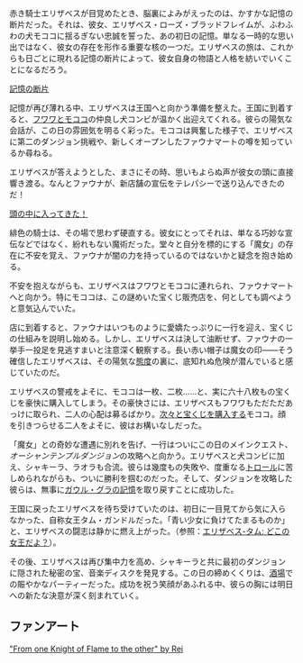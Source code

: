 <!-- title: エリザベス・ローズ・ブラッドフレイム -->
<!-- status: 生存 -->

赤き騎士エリザベスが目覚めたとき、脳裏によみがえったのは、かすかな記憶の断片だった。それは、彼女、エリザベス・ローズ・ブラッドフレイムが、ふわふわの犬モココに揺るぎない忠誠を誓った、あの初日の記憶。単なる一時的な思い出ではなく、彼女の存在を形作る重要な核の一つだ。エリザベスの旅は、これからも日ごとに現れる記憶の断片によって、彼女自身の物語と人格を紡いでいくことになるだろう。

[記憶の断片](#embed:https://www.youtube.com/live/M3cuDNZrIKM?t=90)

記憶が再び薄れる中、エリザベスは王国へと向かう準備を整えた。王国に到着すると、[フワワとモココ](https://www.youtube.com/live/M3cuDNZrIKM?feature=shared&t=933)の仲良し犬コンビが温かく出迎えてくれる。彼らの陽気な会話が、この日の雰囲気を明るく彩った。モココは興奮した様子で、エリザベスに第二のダンジョン挑戦や、新しくオープンしたファウナマートの噂を知っているか尋ねる。

エリザベスが答えようとした、まさにその時、思いもよらぬ声が彼女の頭に直接響き渡る。なんとファウナが、新店舗の宣伝をテレパシーで送り込んできたのだ！

[頭の中に入ってきた！](#embed:https://www.youtube.com/live/M3cuDNZrIKM?t=1078)

緋色の騎士は、その場で思わず硬直する。彼女にとってそれは、単なる巧妙な宣伝などではなく、紛れもない魔術だった。堂々と自分を標的にする「魔女」の存在に不安を覚え、ファウナが闇の力を持っているのではないかと疑念を抱き始める。

不安を抱えながらも、エリザベスはフワワとモココに連れられ、ファウナマートへと向かう。特にモココは、この謎めいた宝くじ販売店を、何としても調べようと意気込んでいた。

店に到着すると、ファウナはいつものように愛嬌たっぷりに一行を迎え、宝くじの仕組みを説明し始める。しかし、エリザベスは決して油断せず、ファウナの一挙手一投足を見逃すまいと注意深く観察する。長い赤い帽子は魔女の印――そう確信したエリザベスは、その陽気な[態度](https://www.youtube.com/live/M3cuDNZrIKM?feature=shared&t=1231)の裏に、底知れぬ危険が潜んでいると感じていたのだ。

エリザベスの警戒をよそに、モココは一枚、二枚……と、実に六十八枚もの宝くじを豪快に購入してしまう。その豪快さには、エリザベスもフワワもただただあっけに取られ、二人の心配は募るばかり。[次々と宝くじを購入する](https://www.youtube.com/live/M3cuDNZrIKM?feature=shared&t=1615)モココ。顔を引きつらせる二人をよそに、彼はお構いなしだった。

「魔女」との奇妙な遭遇に別れを告げ、一行はついにこの日のメインクエスト、*オーシャンテンプルダンジョン*の攻略へと向かう。エリザベスと犬コンビに加え、シャキーラ、ラオラも合流。彼らは幾度もの失敗や、度重なる[トロール](https://www.youtube.com/live/M3cuDNZrIKM?feature=shared&t=4122)に苦しめられながらも、ついに勝利を掴むのだった。そして、ダンジョンを攻略した彼らは、無事に[ガウル・グラの記憶](https://www.youtube.com/live/M3cuDNZrIKM?feature=shared&t=5143)を取り戻すことに成功した。

王国に戻ったエリザベスを待ち受けていたのは、初日に一目見てから気に入らなかった、自称女王タム・ガンドルだった。「青い少女に負けてたまるものか」と、エリザベスの闘志は静かに燃え上がった。（参照：[エリザベス-タム: どこの女王だよ？](#edge:liz-kronii)）。

その後、エリザベスは再び集中力を高め、シャキーラと共に最初のダンジョンに隠された秘密の宝、音楽ディスクを発見する。この日の締めくくりは、[酒場](https://www.youtube.com/live/M3cuDNZrIKM?feature=shared&t=10446)での賑やかなパーティーだった。成功を祝う笑顔があふれる中、彼らの胸には明日への新たな決意が深く刻まれていく。

## ファンアート

["From one Knight of Flame to the other" by Rei](https://x.com/_Silvertone/status/1833054905650532562)
